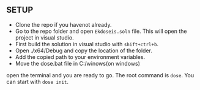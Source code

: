 ## SETUP
- Clone the repo if you havenot already.
- Go to the repo folder and open `Ekdoseis.soln` file. This will open the project in visual studio.
- First build the solution in visual studio with `shift+ctrl+b`.
- Open ./x64/Debug and copy the location of the folder.
- Add the copied path to your environment variables.
- Move the dose.bat file in C:/winows(on windows)

open the terminal and you are ready to go.
The root command is `dose`.
You can start with `dose init`.
